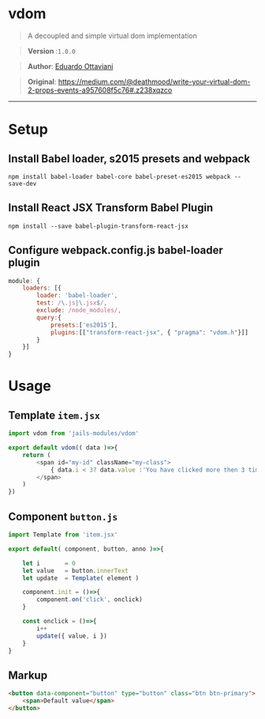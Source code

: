 # vdom

>A decoupled and simple virtual dom implementation

>**Version** :`1.0.0`

>**Author**: [Eduardo Ottaviani](//github.com/Javiani)

>**Original**: https://medium.com/@deathmood/write-your-virtual-dom-2-props-events-a957608f5c76#.z238xqzco

---

# Setup

## Install Babel loader, s2015 presets and webpack

```
npm install babel-loader babel-core babel-preset-es2015 webpack --save-dev
```

## Install React JSX Transform Babel Plugin

```
npm install --save babel-plugin-transform-react-jsx
```

## Configure webpack.config.js babel-loader plugin

```js
module: {
	loaders: [{
		loader: 'babel-loader',
		test: /\.js|\.jsx$/,
		exclude: /node_modules/,
		query:{
			presets:['es2015'],
			plugins:[["transform-react-jsx", { "pragma": "vdom.h"}]]
		}
	}]
}
```

# Usage

## Template `item.jsx`

```js
import vdom from 'jails-modules/vdom'

export default vdom(( data )=>{
	return (
		<span id="my-id" className="my-class">
			{ data.i < 3? data.value :'You have clicked more then 3 times!!!' }
		</span>
	)
})
```

## Component `button.js`

```js
import Template from 'item.jsx'

export default( component, button, anno )=>{

    let i       = 0
    let value   = button.innerText
    let update  = Template( element )

	component.init = ()=>{
		component.on('click', onclick)
	}

	const onclick = ()=>{
		i++
		update({ value, i })
	}
}

```

## Markup

```html
<button data-component="button" type="button" class="btn btn-primary">
    <span>Default value</span>
</button>
```
